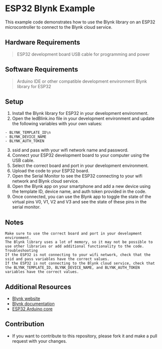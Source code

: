 # ESP32 Blynk Example
This example code demonstrates how to use the Blynk library on an ESP32 microcontroller to connect to the Blynk cloud service.

## Hardware Requirements
> ESP32 development board
> USB cable for programming and power
## Software Requirements
> Arduino IDE or other compatible development environment
> Blynk library for ESP32
## Setup
1. Install the Blynk library for ESP32 in your development environment.
2. Open the ledBlink.ino file in your development environment and update the following variables with your own values:
```
- BLYNK_TEMPLATE_ID\n
- BLYNK_DEVICE_NAME
- BLYNK_AUTH_TOKEN
```
3. ssid and pass with your wifi network name and password.
4.  Connect your ESP32 development board to your computer using the USB cable.
5.  Select the correct board and port in your development environment.
6.  Upload the code to your ESP32 board.
7.  Open the Serial Monitor to see the ESP32 connecting to your wifi network and Blynk cloud service.
8.  Open the Blynk app on your smartphone and add a new device using the template ID, device name, and auth token provided in the code.
9.  Once connected, you can use the Blynk app to toggle the state of the virtual pins V0, V1, V2 and V3 and see the state of these pins in the serial monitor.
## Notes
```
Make sure to use the correct board and port in your development environment.
The Blynk library uses a lot of memory, so it may not be possible to use other libraries or add additional functionality to the code.
Troubleshooting
If the ESP32 is not connecting to your wifi network, check that the ssid and pass variables have the correct values.
If the ESP32 is not connecting to the Blynk cloud service, check that the BLYNK_TEMPLATE_ID, BLYNK_DEVICE_NAME, and BLYNK_AUTH_TOKEN variables have the correct values.
```
## Additional Resources
- [Blynk website](https://blynk.io/)
- [Blynk documentation](https://docs.blynk.io/en/)
- [ESP32 Arduino core](https://github.com/espressif/arduino-esp32)
## Contribution
+ If you want to contribute to this repository, please fork it and make a pull request with your changes.
